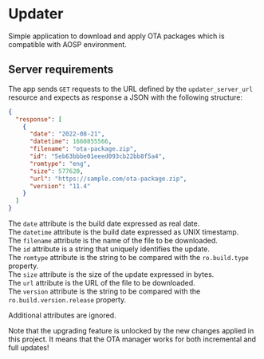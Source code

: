Updater
=======
Simple application to download and apply OTA packages which is compatible with AOSP environment.


Server requirements
-------------------
The app sends `GET` requests to the URL defined by the `updater_server_url`
resource and expects as response a JSON with the following structure:
```json
{
  "response": [
    {
      "date": "2022-08-21",
      "datetime": 1660855566,
      "filename": "ota-package.zip",
      "id": "5eb63bbbe01eeed093cb22bb8f5a4",
      "romtype": "eng",
      "size": 577620,
      "url": "https://sample.com/ota-package.zip",
      "version": "11.4"
    }
  ]
}
```

The `date` attribute is the build date expressed as real date.  
The `datetime` attribute is the build date expressed as UNIX timestamp.  
The `filename` attribute is the name of the file to be downloaded.  
The `id` attribute is a string that uniquely identifies the update.  
The `romtype` attribute is the string to be compared with the `ro.build.type` property.  
The `size` attribute is the size of the update expressed in bytes.  
The `url` attribute is the URL of the file to be downloaded.  
The `version` attribute is the string to be compared with the `ro.build.version.release` property.  

Additional attributes are ignored.

Note that the upgrading feature is unlocked by the new changes applied in this project. It means that the OTA manager works for both incremental and full updates!

